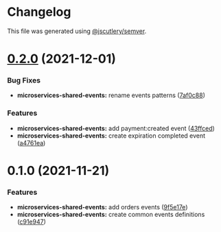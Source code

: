 # Changelog

This file was generated using [@jscutlery/semver](https://github.com/jscutlery/semver).

# [0.2.0](https://github.com/getlarge/ticketing/compare/v0.1.0...v0.2.0) (2021-12-01)


### Bug Fixes

* **microservices-shared-events:** rename events patterns ([7af0c88](https://github.com/getlarge/ticketing/commit/7af0c886b07af4a77ad51d3b07682a4b759c2121))


### Features

* **microservices-shared-events:** add payment:created event ([43ffced](https://github.com/getlarge/ticketing/commit/43ffced665ae19324328997bc79fd56b3e05e907))
* **microservices-shared-events:** create expiration completed event ([a4761ea](https://github.com/getlarge/ticketing/commit/a4761ea008098be47f66844c3c42c5c6cc52cf91))



# 0.1.0 (2021-11-21)


### Features

* **microservices-shared-events:** add orders events ([9f5e17e](https://github.com/getlarge/ticketing/commit/9f5e17ebba9c275d97ea32293d9d3f3c42b68bb4))
* **microservices-shared-events:** create common events definitions ([c91e947](https://github.com/getlarge/ticketing/commit/c91e947160b7f82a56f2c577fad7e1189431f646))

